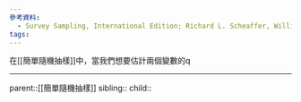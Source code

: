 ```yaml
---
參考資料:
  - Survey Sampling, International Edition; Richard L. Scheaffer, William Mendenhall. III
tags:
---
```

在[[簡單隨機抽樣]]中，當我們想要估計兩個變數的q
- - -
parent::[[簡單隨機抽樣]]
sibling::
child::